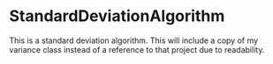 StandardDeviationAlgorithm
==========================

This is a standard deviation algorithm.  This will include a copy of my variance class instead of a reference to that project due to readability.

